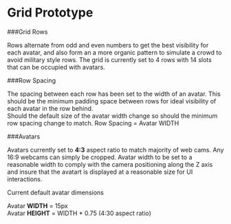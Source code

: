 
# Grid Prototype

###Grid Rows 

Rows alternate from odd and even numbers to get the best visibility for each avatar, and also form an a more organic pattern to simulate a crowd to avoid military style rows.
The grid is currently set to 4 rows with 14 slots that can be occupied with avatars.   
  

###Row Spacing  

The spacing between each row has been set to the width of an avatar. This should be the minimum padding space between rows for ideal visibility of each avatar in the row behind.  
Should the default size of the avatar width change so should the minimum row spacing change to match. 
Row Spacing = Avatar WIDTH
  
  
###Avatars 

Avatars currently set to **4:3** aspect ratio to match majority of web cams. Any 16:9 webcams can simply be cropped. 
Avatar width to be set to a reasonable width to comply with the camera positioning along the Z axis and insure that the avatart is displayed at a reasonable size for UI interactions.

Current default avatar dimensions 

Avatar **WIDTH**  = 15px  
Avatar **HEIGHT** = WIDTH * 0.75 (4:30 aspect ratio)


###